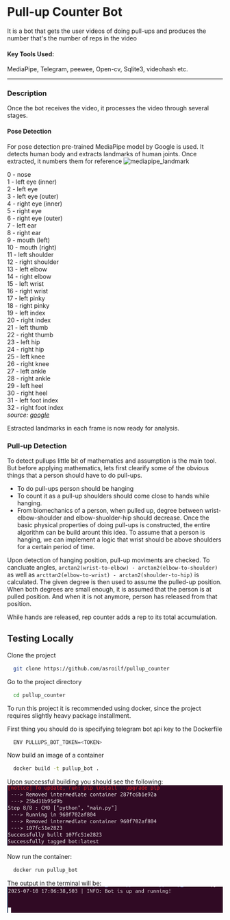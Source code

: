 # Pull-up Counter Bot

It is a bot that gets the user videos of doing pull-ups and produces the number that's the number of reps in the video 

#### Key Tools Used:
MediaPipe, Telegram, peewee, Open-cv, Sqlite3, videohash etc.

-----

### Description
Once the bot receives the video, it processes the video through several stages.

#### Pose Detection

For pose detection pre-trained MediaPipe model by Google is used. It detects human body and extracts landmarks of human joints. Once extracted, it numbers them for reference
![mediapipe_landmark](https://ai.google.dev/static/mediapipe/images/solutions/pose_landmarks_index.png)

0 - nose\
1 - left eye (inner)\
2 - left eye\
3 - left eye (outer)\
4 - right eye (inner)\
5 - right eye\
6 - right eye (outer)\
7 - left ear\
8 - right ear\
9 - mouth (left)\
10 - mouth (right)\
11 - left shoulder\
12 - right shoulder\
13 - left elbow\
14 - right elbow\
15 - left wrist\
16 - right wrist\
17 - left pinky\
18 - right pinky\
19 - left index\
20 - right index\
21 - left thumb\
22 - right thumb\
23 - left hip\
24 - right hip\
25 - left knee\
26 - right knee\
27 - left ankle\
28 - right ankle\
29 - left heel\
30 - right heel\
31 - left foot index\
32 - right foot index\
_source: [google](https://ai.google.dev/edge/mediapipe/solutions/vision/pose_landmarker)_

Estracted landmarks in each frame is now ready for analysis. 

### Pull-up Detection
To detect pullups little bit of mathematics and assumption is the main tool. But before applying mathematics, lets first clearify some of the obvious things that a person should have to do pull-ups. 
* To do pull-ups person should be hanging
* To count it as a pull-up shoulders should come close to hands while hanging.
* From biomechanics of a person, when pulled up, degree between wrist-elbow-shoulder and elbow-shuolder-hip should decrease. 
Once the basic physical properties of doing pull-ups is constructed, the entire algorithm can be build arount this idea.
To assume that a person is hanging, we can implement a logic that wrist should be above shoulders for a certain period of time.

Upon detection of hanging position, pull-up moviments are checked. To cancluate angles, `arctan2(wrist-to-elbow) - arctan2(elbow-to-shoulder)` as well as `arcttan2(elbow-to-wrist) - arctan2(shoulder-to-hip)` is calculated. The given degree is then used to assume the pulled-up position. When both degrees are small enough, it is assumed that the person is at pulled position. And when it is not anymore, person has released from that position. 

While hands are released, rep counter adds a rep to its total accumulation.

### 
## Testing Locally


Clone the project

```bash
  git clone https://github.com/asroilf/pullup_counter
```

Go to the project directory

```bash
  cd pullup_counter
```

To run this project it is recommended using docker, since the project requires slightly heavy package installment. 

First thing you should do is specifying telegram bot api key to the Dockerfile

```bash
  ENV PULLUPS_BOT_TOKEN=<TOKEN>
```

Now build an image of a container

```bash
  docker build -t pullup_bot .
```
Upon successful building you should see the following:
![img](media/docker_build.png)

Now run the container:
```bash
  docker run pullup_bot
```
The output in the terminal will be:
![image](media/docker_run.png)
